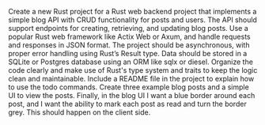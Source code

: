 Create a new Rust project for a Rust web backend project that implements a simple blog API with CRUD functionality for posts and users. The API should support endpoints for creating, retrieving, and updating blog posts. Use a popular Rust web framework like Actix Web or Axum, and handle requests and responses in JSON format. The project should be asynchronous, with proper error handling using Rust’s Result type. Data should be stored in a SQLite or Postgres database using an ORM like sqlx or diesel. Organize the code clearly and make use of Rust's type system and traits to keep the logic clean and maintainable. Include a README file in the project to explain how to use the todo commands. Create three example blog posts and a simple UI to view the posts. Finally, in the blog UI I want a blue border around each post, and I want the ability to mark each post as read and turn the border grey. This should happen on the client side.
